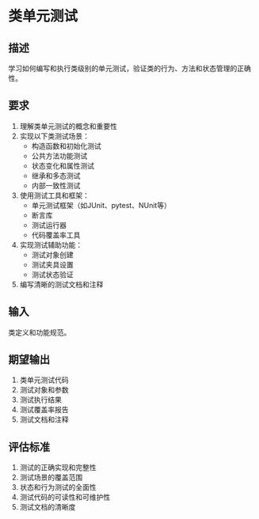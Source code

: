 # 类单元测试

## 描述
学习如何编写和执行类级别的单元测试，验证类的行为、方法和状态管理的正确性。

## 要求
1. 理解类单元测试的概念和重要性
2. 实现以下类测试场景：
   - 构造函数和初始化测试
   - 公共方法功能测试
   - 状态变化和属性测试
   - 继承和多态测试
   - 内部一致性测试
3. 使用测试工具和框架：
   - 单元测试框架（如JUnit、pytest、NUnit等）
   - 断言库
   - 测试运行器
   - 代码覆盖率工具
4. 实现测试辅助功能：
   - 测试对象创建
   - 测试夹具设置
   - 测试状态验证
5. 编写清晰的测试文档和注释

## 输入
类定义和功能规范。

## 期望输出
1. 类单元测试代码
2. 测试对象和参数
3. 测试执行结果
4. 测试覆盖率报告
5. 测试文档和注释

## 评估标准
1. 测试的正确实现和完整性
2. 测试场景的覆盖范围
3. 状态和行为测试的全面性
4. 测试代码的可读性和可维护性
5. 测试文档的清晰度
